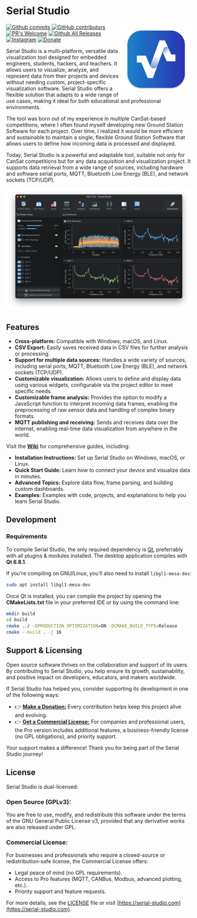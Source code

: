 # Serial Studio

<a href="https://github.com/Serial-Studio/Serial-Studio/tree/master/doc/assets">
    <img width="192px" height="192px" src="doc/icon.svg" align="right" />
</a>

[![Github commits](https://img.shields.io/github/last-commit/Serial-Studio/Serial-Studio?style=for-the-badge&logo=github)](https://github.com/Serial-Studio/Serial-Studio/commits/master)
[![GitHub contributors](https://img.shields.io/github/contributors/Serial-Studio/Serial-Studio?style=for-the-badge&logo=github)](https://github.com/Serial-Studio/Serial-Studio/graphs/contributors)
[![PR's Welcome](https://img.shields.io/badge/PRs-welcome-brightgreen?style=for-the-badge)](https://github.com/Serial-Studio/Serial-Studio/pull/new)
[![Github All Releases](https://img.shields.io/github/downloads/Serial-Studio/Serial-Studio/total.svg?style=for-the-badge&logo=github)](https://github.com/Serial-Studio/Serial-Studio/releases/)
[![Instagram](https://img.shields.io/badge/Instagram-E4405F?style=for-the-badge&logo=instagram&logoColor=white)](https://instagram.com/serialstudio.app)
[![Donate](https://img.shields.io/badge/Donate-00457C?style=for-the-badge&logo=paypal&logoColor=white)](https://www.paypal.com/donate?hosted_button_id=XN68J47QJKYDE)

Serial Studio is a multi-platform, versatile data visualization tool designed for embedded engineers, students, hackers, and teachers. It allows users to visualize, analyze, and represent data from their projects and devices without needing custom, project-specific visualization software. Serial Studio offers a flexible solution that adapts to a wide range of use cases, making it ideal for both educational and professional environments.

The tool was born out of my experience in multiple CanSat-based competitions, where I often found myself developing new Ground Station Software for each project. Over time, I realized it would be more efficient and sustainable to maintain a single, flexible Ground Station Software that allows users to define how incoming data is processed and displayed.

Today, Serial Studio is a powerful and adaptable tool, suitable not only for CanSat competitions but for any data acquisition and visualization project. It supports data retrieval from a wide range of sources, including hardware and software serial ports, MQTT, Bluetooth Low Energy (BLE), and network sockets (TCP/UDP).

![Software usage](doc/screenshot.png)

## Features

- **Cross-platform:** Compatible with Windows, macOS, and Linux.
- **CSV Export:** Easily saves received data in CSV files for further analysis or processing.
- **Support for multiple data sources:** Handles a wide variety of sources, including serial ports, MQTT, Bluetooth Low Energy (BLE), and network sockets (TCP/UDP).
- **Customizable visualization:** Allows users to define and display data using various widgets, configurable via the project editor to meet specific needs.
- **Customizable frame analysis:** Provides the option to modify a JavaScript function to interpret incoming data frames, enabling the preprocessing of raw sensor data and handling of complex binary formats.
- **MQTT publishing and receiving:** Sends and receives data over the internet, enabling real-time data visualization from anywhere in the world.

Visit the **[Wiki](https://github.com/Serial-Studio/Serial-Studio/wiki)** for comprehensive guides, including:

- **Installation Instructions:** Set up Serial Studio on Windows, macOS, or Linux.  
- **Quick Start Guide:** Learn how to connect your device and visualize data in minutes.  
- **Advanced Topics:** Explore data flow, frame parsing, and building custom dashboards.
- **Examples:** Examples with code, projects, and explanations to help you learn Serial Studio.

## Development

### Requirements

To compile Serial Studio, the only required dependency is [Qt](http://www.qt.io/download-open-source/), preferrably with all plugins & modules installed. The desktop application compiles with **Qt 6.8.1**.

If you're compiling on GNU/Linux, you’ll also need to install `libgl1-mesa-dev`:

```bash
sudo apt install libgl1-mesa-dev
```

Once Qt is installed, you can compile the project by opening the **CMakeLists.txt** file in your preferred IDE or by using the command line:

```bash
mkdir build
cd build 
cmake ../ -DPRODUCTION_OPTIMIZATION=ON -DCMAKE_BUILD_TYPE=Release
cmake --build . -j 16 
```

## Support & Licensing

Open source software thrives on the collaboration and support of its users. By contributing to Serial Studio, you help ensure its growth, sustainability, and positive impact on developers, educators, and makers worldwide.

If Serial Studio has helped you, consider supporting its development in one of the following ways:

- 👉 [**Make a Donation:**](https://www.paypal.com/donate?hosted_button_id=XN68J47QJKYDE) Every contribution helps keep this project alive and evolving. 
- 👉 [**Get a Commercial License:**](https://serial-studio.com/) For companies and professional users, the Pro version includes additional features, a business-friendly license (no GPL obligations), and priority support.

Your support makes a difference! Thank you for being part of the Serial Studio journey!

## License

Serial Studio is dual-licensed:

### Open Source (GPLv3):
You are free to use, modify, and redistribute this software under the terms of the GNU General Public License v3, provided that any derivative works are also released under GPL.

### Commercial License:
For businesses and professionals who require a closed-source or redistribution-safe license, the Commercial License offers:
- Legal peace of mind (no GPL requirements).
- Access to Pro features (MQTT, CANBus, Modbus, advanced plotting, etc.).
- Priority support and feature requests.

For more details, see the [LICENSE](LICENSE.md) file or visit [https://serial-studio.com](https://serial-studio.com).
